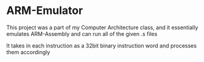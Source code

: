 # ARM-Emulator
This project was a part of my Computer Architecture class, and it essentially emulates ARM-Assembly and can run all of the given .s files

It takes in each instruction as a 32bit binary instruction word and processes them accordingly
